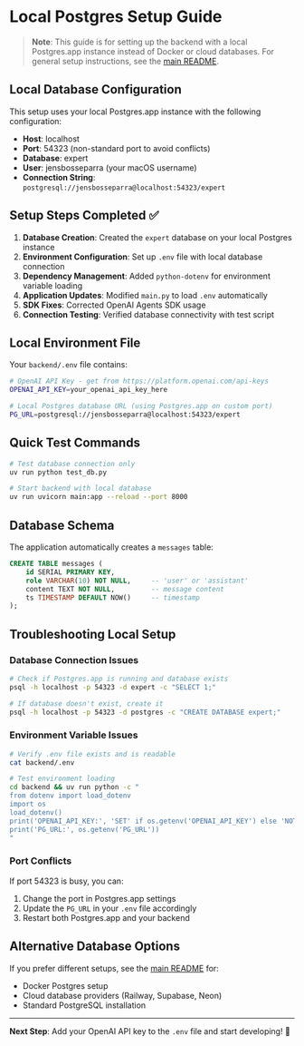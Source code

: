 # Local Postgres Setup Guide

> **Note**: This guide is for setting up the backend with a local Postgres.app instance instead of Docker or cloud databases. For general setup instructions, see the [main README](../README.md).

## Local Database Configuration

This setup uses your local Postgres.app instance with the following configuration:

- **Host**: localhost
- **Port**: 54323 (non-standard port to avoid conflicts)
- **Database**: expert
- **User**: jensbosseparra (your macOS username)
- **Connection String**: `postgresql://jensbosseparra@localhost:54323/expert`

## Setup Steps Completed ✅

1. **Database Creation**: Created the `expert` database on your local Postgres instance
2. **Environment Configuration**: Set up `.env` file with local database connection
3. **Dependency Management**: Added `python-dotenv` for environment variable loading
4. **Application Updates**: Modified `main.py` to load `.env` automatically
5. **SDK Fixes**: Corrected OpenAI Agents SDK usage
6. **Connection Testing**: Verified database connectivity with test script

## Local Environment File

Your `backend/.env` file contains:
```bash
# OpenAI API Key - get from https://platform.openai.com/api-keys
OPENAI_API_KEY=your_openai_api_key_here

# Local Postgres database URL (using Postgres.app on custom port)
PG_URL=postgresql://jensbosseparra@localhost:54323/expert
```

## Quick Test Commands

```bash
# Test database connection only
uv run python test_db.py

# Start backend with local database
uv run uvicorn main:app --reload --port 8000
```

## Database Schema

The application automatically creates a `messages` table:
```sql
CREATE TABLE messages (
    id SERIAL PRIMARY KEY,
    role VARCHAR(10) NOT NULL,     -- 'user' or 'assistant'
    content TEXT NOT NULL,         -- message content
    ts TIMESTAMP DEFAULT NOW()     -- timestamp
);
```

## Troubleshooting Local Setup

### Database Connection Issues
```bash
# Check if Postgres.app is running and database exists
psql -h localhost -p 54323 -d expert -c "SELECT 1;"

# If database doesn't exist, create it
psql -h localhost -p 54323 -d postgres -c "CREATE DATABASE expert;"
```

### Environment Variable Issues
```bash
# Verify .env file exists and is readable
cat backend/.env

# Test environment loading
cd backend && uv run python -c "
from dotenv import load_dotenv
import os
load_dotenv()
print('OPENAI_API_KEY:', 'SET' if os.getenv('OPENAI_API_KEY') else 'NOT SET')
print('PG_URL:', os.getenv('PG_URL'))
"
```

### Port Conflicts
If port 54323 is busy, you can:
1. Change the port in Postgres.app settings
2. Update the `PG_URL` in your `.env` file accordingly
3. Restart both Postgres.app and your backend

## Alternative Database Options

If you prefer different setups, see the [main README](../README.md) for:
- Docker Postgres setup
- Cloud database providers (Railway, Supabase, Neon)
- Standard PostgreSQL installation

---

**Next Step**: Add your OpenAI API key to the `.env` file and start developing! 🚀
